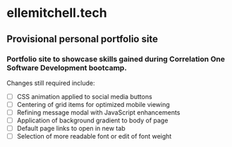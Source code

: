 # ellemitchell.tech

## Provisional personal portfolio site

### Portfolio site to showcase skills gained during Correlation One Software Development bootcamp.

Changes still required include:
- [ ] CSS animation applied to social media buttons
- [ ] Centering of grid items for optimized mobile viewing
- [ ] Refining message modal with JavaScript enhancements
- [ ] Application of background gradient to body of page
- [ ] Default page links to open in new tab
- [ ] Selection of more readable font or edit of font weight
